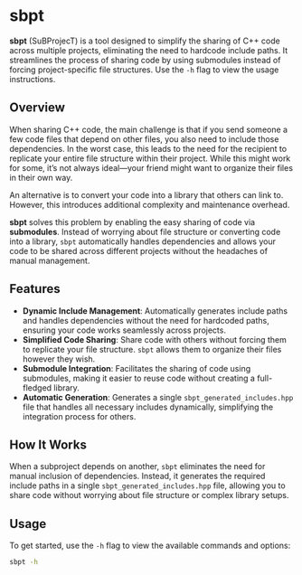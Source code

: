 # sbpt

**sbpt** (SuBProjecT) is a tool designed to simplify the sharing of C++ code across multiple projects, eliminating the need to hardcode include paths. It streamlines the process of sharing code by using submodules instead of forcing project-specific file structures. Use the `-h` flag to view the usage instructions.

## Overview

When sharing C++ code, the main challenge is that if you send someone a few code files that depend on other files, you also need to include those dependencies. In the worst case, this leads to the need for the recipient to replicate your entire file structure within their project. While this might work for some, it’s not always ideal—your friend might want to organize their files in their own way.

An alternative is to convert your code into a library that others can link to. However, this introduces additional complexity and maintenance overhead.

**sbpt** solves this problem by enabling the easy sharing of code via **submodules**. Instead of worrying about file structure or converting code into a library, `sbpt` automatically handles dependencies and allows your code to be shared across different projects without the headaches of manual management.

## Features

- **Dynamic Include Management**: Automatically generates include paths and handles dependencies without the need for hardcoded paths, ensuring your code works seamlessly across projects.
- **Simplified Code Sharing**: Share code with others without forcing them to replicate your file structure. `sbpt` allows them to organize their files however they wish.
- **Submodule Integration**: Facilitates the sharing of code using submodules, making it easier to reuse code without creating a full-fledged library.
- **Automatic Generation**: Generates a single `sbpt_generated_includes.hpp` file that handles all necessary includes dynamically, simplifying the integration process for others.

## How It Works

When a subproject depends on another, `sbpt` eliminates the need for manual inclusion of dependencies. Instead, it generates the required include paths in a single `sbpt_generated_includes.hpp` file, allowing you to share code without worrying about file structure or complex library setups.

## Usage

To get started, use the `-h` flag to view the available commands and options:

```bash
sbpt -h
```
